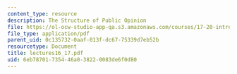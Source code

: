 ```yaml
---
content_type: resource
description: The Structure of Public Opinion
file: https://ol-ocw-studio-app-qa.s3.amazonaws.com/courses/17-20-introduction-to-the-american-political-process-spring-2004/6eb78701735446a038220083de6f0d80_lectures16_17.pdf
file_type: application/pdf
parent_uid: 0c135732-0aaf-013f-dc67-75339d7eb52b
resourcetype: Document
title: lectures16_17.pdf
uid: 6eb78701-7354-46a0-3822-0083de6f0d80
---
```


